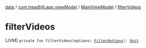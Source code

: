 [data](../../index.md) / [com.treadhill.app.viewModel](../index.md) / [MainViewModel](index.md) / [filterVideos](./filter-videos.md)

# filterVideos

(JVM) `private fun filterVideos(options: `[`FilterOptions`](../../com.treadhill.app.data-types/-filter-options/index.md)`): `[`Unit`](https://kotlinlang.org/api/latest/jvm/stdlib/kotlin/-unit/index.html)